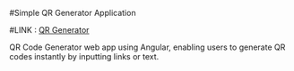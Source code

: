 #Simple QR Generator Application

#LINK :  [QR Generator](https://qrimagegenerator.web.app)

QR Code Generator web app using Angular, enabling users to generate QR codes instantly by inputting links or text.


